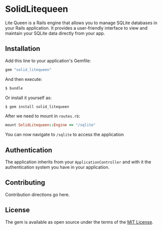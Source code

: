 # SolidLitequeen
Lite Queen is a Rails engine that allows you to manage SQLite databases in your Rails application. It provides a user-friendly interface to view and maintain your SQLite data directly from your app.



## Installation
Add this line to your application's Gemfile:

```ruby
gem "solid_litequeen"
```

And then execute:
```bash
$ bundle
```

Or install it yourself as:
```bash
$ gem install solid_litequeen
```

After we need to mount in `routes.rb`:
```ruby
mount SolidLitequeen::Engine => "/sqlite"
```

You can now navigate to `/sqlite` to access the application



## Authentication

The application inherits from your `ApplicationController` and with it the authentication system you have in your application.


## Contributing
Contribution directions go here.

## License
The gem is available as open source under the terms of the [MIT License](https://opensource.org/licenses/MIT).
